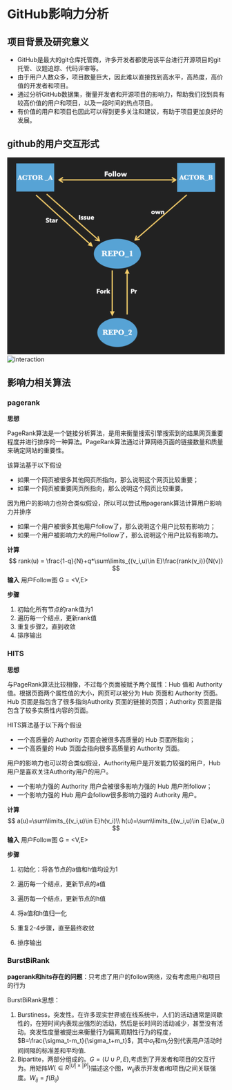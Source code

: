 # GitHub影响力分析

## 项目背景及研究意义

- GitHub是最大的git仓库托管商，许多开发者都使用该平台进行开源项目的git托管、议题追踪、代码评审等。
- 由于用户人数众多，项目数量巨大，因此难以直接找到高水平，高热度，高价值的开发者和项目。
- 通过分析GitHub数据集，衡量开发者和开源项目的影响力，帮助我们找到具有较高价值的用户和项目，以及一段时间的热点项目。
- 有价值的用户和项目也因此可以得到更多关注和建议，有助于项目更加良好的发展。

## github的用户交互形式

<img src="./pictures/interaction.png" style="zoom:50%;" />
<img width="621" alt="interaction" src="https://user-images.githubusercontent.com/96154418/161210302-ef2ae4c5-e546-4a99-93a7-5c0375c6853d.png">


## 影响力相关算法

### pagerank

**思想**

PageRank算法是一个链接分析算法，是用来衡量搜索引擎搜索到的结果网页重要程度并进行排序的一种算法。PageRank算法通过计算网络页面的链接数量和质量来确定网站的重要性。

该算法基于以下假设

- 如果一个网页被很多其他网页所指向，那么说明这个网页比较重要； 
- 如果一个网页被重要网页所指向，那么说明这个网页比较重要。

因为用户的影响力也符合类似假设，所以可以尝试用pagerank算法计算用户影响力并排序

- 如果一个用户被很多其他用户follow了，那么说明这个用户比较有影响力；
- 如果一个用户被影响力大的用户follow了，那么说明这个用户比较有影响力。

**计算**
$$
rank(u) = \frac{1-q}{N}+q*\sum\limits_{(v_i,u)\in E}\frac{rank(v_i)}{N(v)}
$$
**输入**  用户Follow图 G = <V,E>

**步骤**

1. 初始化所有节点的rank值为1
2. 遍历每一个结点，更新rank值
3. 重复步骤2，直到收敛
4. 排序输出



### HITS

**思想**

与PageRank算法比较相像，不过每个页面被赋予两个属性：Hub 值和 Authority 值。根据页面两个属性值的大小，网页可以被分为 Hub 页面和 Authority 页面。Hub 页面是指包含了很多指向Authority 页面的链接的页面；Authority 页面是指包含了较多实质性内容的页面。

HITS算法基于以下两个假设

- 一个高质量的 Authority 页面会被很多高质量的 Hub 页面所指向；
- 一个高质量的 Hub 页面会指向很多高质量的 Authority 页面。

用户的影响力也可以符合类似假设，Authority用户是开发能力较强的用户，Hub用户是喜欢关注Authority用户的用户。

- 一个影响力强的 Authority 用户会被很多影响力强的 Hub 用户所follow；
- 一个影响力强的 Hub 用户会follow很多影响力强的 Authority 用户。

**计算**
$$
a(u)=\sum\limits_{(v_i,u)\in E}h(v_i)\\
h(u)=\sum\limits_{(w_i,u)\in E}a(w_i)
$$
**输入** 用户Follow图 G = <V,E>

**步骤**

1. 初始化：将各节点的a值和h值均设为1

2. 遍历每一个结点，更新节点的a值

3. 遍历每一个结点，更新节点的h值

4. 将a值和h值归一化

5. 重复2-4步骤，直至最终收敛
6. 排序输出



### BurstBiRank

**pagerank和hits存在的问题**：只考虑了用户的follow网络，没有考虑用户和项目的行为

BurstBiRank思想：

1. Burstiness，突发性。在许多现实世界或在线系统中，人们的活动通常是间歇性的，在短时间内表现出强烈的活动，然后是长时间的活动减少，甚至没有活动。突发性度量被提出来衡量行为偏离周期性行为的程度，$B=\frac{\sigma_t-m_t}{\sigma_t+m_t}$，其中$\sigma_t$和$m_t$分别代表用户活动时间间隔的标准差和平均值.
2. Bipartite，两部分组成的。$G=(U\cup P,E)$,考虑到了开发者和项目的交互行为。用矩阵$W(\in R^{|U|\times|P|})$描述这个图，$w_{ij}$表示开发者$i$和项目$j$之间关联强度。$W_{ij}=f(B_{ij})$






